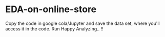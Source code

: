 # EDA-on-online-store
Copy the code in google cola/Jupyter and save the data set, where you'll access it in the code. 
Run 
Happy Analyzing.. !!
